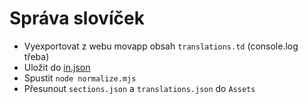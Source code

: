 # Správa slovíček

- Vyexportovat z webu movapp obsah `translations.td` (console.log třeba)
- Uložit do [in.json](in.json)
- Spustit `node normalize.mjs`
- Přesunout `sections.json` a `translations.json` do `Assets`
